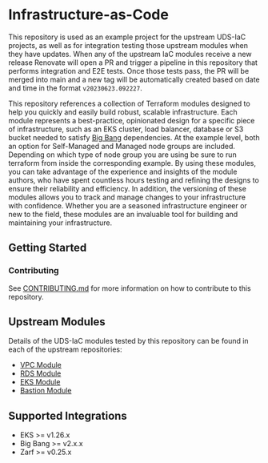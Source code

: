 # Infrastructure-as-Code

This repository is used as an example project for the upstream UDS-IaC projects, as well as for integration testing those upstream modules when they have updates. When any of the upstream IaC modules receive a new release Renovate will open a PR and trigger a pipeline in this repository that performs integration and E2E tests. Once those tests pass, the PR will be merged into main and a new tag will be automatically created based on date and time in the format `v20230623.092227`.

This repository references a collection of Terraform modules designed to help you quickly and easily build robust, scalable infrastructure. Each module represents a best-practice, opinionated design for a specific piece of infrastructure, such as an EKS cluster, load balancer, database or S3 bucket needed to satisfy [Big Bang](https://docs-bigbang.dso.mil/) dependencies. At the example level, both an option for Self-Managed and Managed node groups are included. Depending on which type of node group you are using be sure to run terraform from inside the corresponding example. By using these modules, you can take advantage of the experience and insights of the module authors, who have spent countless hours testing and refining the designs to ensure their reliability and efficiency. In addition, the versioning of these modules allows you to track and manage changes to your infrastructure with confidence. Whether you are a seasoned infrastructure engineer or new to the field, these modules are an invaluable tool for building and maintaining your infrastructure.

## Getting Started

### Contributing

See [CONTRIBUTING.md](CONTRIBUTING.md) for more information on how to contribute to this repository.

## Upstream Modules

Details of the UDS-IaC modules tested by this repository can be found in each of the upstream repositories:

- [VPC Module](https://github.com/defenseunicorns/terraform-aws-uds-vpc)
- [RDS Module](https://github.com/defenseunicorns/terraform-aws-uds-rds)
- [EKS Module](https://github.com/defenseunicorns/terraform-aws-uds-eks)
- [Bastion Module](https://github.com/defenseunicorns/terraform-aws-uds-bastion)

## Supported Integrations

- EKS >= v1.26.x
- Big Bang >= v2.x.x
- Zarf >= v0.25.x
